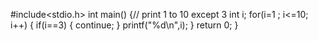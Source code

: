 #include<stdio.h>
int main()
{// print  1 to 10 except 3
   int i;
for(i=1 ; i<=10; i++)
{
if(i==3)
{
continue;
}
printf("%d\n",i);
}
    return 0;
}

